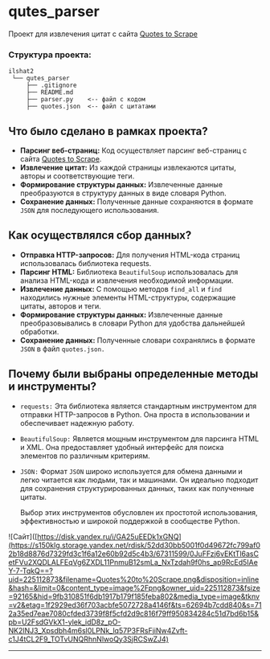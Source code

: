 # qutes_parser

Проект для извлечения цитат с сайта [Quotes to Scrape](https://quotes.toscrape.com/)

### Структура проекта:
```
ilshat2
 └── qutes_parser
     ├── .gitignore
     ├── README.md
     ├── parser.py    <-- файл с кодом
     ├── quotes.json  <-- файл с цитатами
```

## Что было сделано в рамках проекта?

- **Парсинг веб-страниц:** Код осуществляет парсинг веб-страниц с сайта [Quotes to Scrape](https://quotes.toscrape.com/).
- **Извлечение цитат:** Из каждой страницы извлекаются цитаты, авторы и соответствующие теги.
- **Формирование структуры данных:** Извлеченные данные преобразуются в структуру данных в виде словаря Python.
- **Сохранение данных:** Полученные данные сохраняются в формате `JSON` для последующего использования.

## Как осуществлялся сбор данных?

- **Отправка HTTP-запросов:** Для получения HTML-кода страниц использовалась библиотека requests.
- **Парсинг HTML:** Библиотека `BeautifulSoup` использовалась для анализа HTML-кода и извлечения необходимой информации.
- **Извлечение данных:** С помощью методов `find_all` и `find` находились нужные элементы HTML-структуры, содержащие цитаты, авторов и теги.
- **Формирование структуры данных:** Извлеченные данные преобразовывались в словари Python для удобства дальнейшей обработки.
- **Сохранение данных:** Полученные словари сохранялись в формате `JSON` в файл `quotes.json.`

## Почему были выбраны определенные методы и инструменты?

- `requests:` Эта библиотека является стандартным инструментом для отправки HTTP-запросов в Python. Она проста в использовании и обеспечивает надежную работу.
- `BeautifulSoup:` Является мощным инструментом для парсинга HTML и XML. Она предоставляет удобный интерфейс для поиска элементов по различным критериям.
- `JSON:` Формат `JSON` широко используется для обмена данными и легко читается как людьми, так и машинами. Он идеально подходит для сохранения структурированных данных, таких как полученные цитаты.

   Выбор этих инструментов обусловлен их простотой использования, эффективностью и широкой поддержкой в сообществе Python.

![Сайт]([https://disk.yandex.ru/i/GA25uEEDk1xGNQ](https://s150klg.storage.yandex.net/rdisk/52dd30bb5001f0d49672fc799af02b18d8876d7329fd3c1f6a12e60b92d5c4b3/67311599/0JuFFzj6vEKtTl6asCetFVu2XQDLALFEqVg6ZXDL11PnmuB12smLa_NxTzdah9f0hs_ap9RcEd5IAeY-7-TqkQ==?uid=225112873&filename=Quotes%20to%20Scrape.png&disposition=inline&hash=&limit=0&content_type=image%2Fpng&owner_uid=225112873&fsize=92165&hid=9fb310851f6db1917b179f185feba802&media_type=image&tknv=v2&etag=1f2929ed36f703acbfe5072728a4146f&ts=62694b7cdd840&s=712a35ed7eae7080cfded3739f8f5cfd2d9c816f79ff950834284c51d7bd6b15&pb=U2FsdGVkX1-ylek_idD8z_pO-NK2lNJ3_Xpsdbh4m6sl0LPNk_lq57P3FRsFjiNw4Zvft-c1J4tCL2F9_TOTvUNQRhnNlwoQy3SjRCSwZJ4)

---

